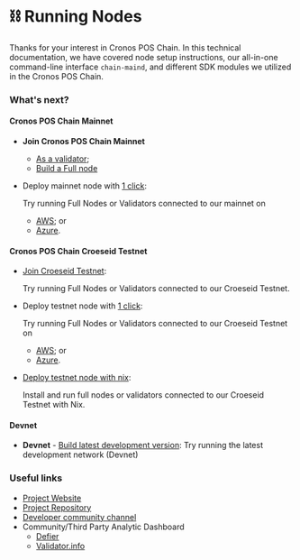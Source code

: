 # ⛓️ Running Nodes

Thanks for your interest in Cronos POS Chain. In this technical documentation, we have covered node setup instructions, our all-in-one command-line interface `chain-maind`, and different SDK modules we utilized in the Cronos POS Chain.

### What's next?

#### Cronos POS Chain Mainnet

* **Join Cronos POS Chain Mainnet**
  * [As a validator](mainnet_validator.md);
  * [Build a Full node](mainnet/)
*   Deploy mainnet node with [1 click](aws-1click.md):

    Try running Full Nodes or Validators connected to our mainnet on

    * [AWS](aws-1click.md); or
    * [Azure](azure-1click.md).

#### Cronos POS Chain Croeseid Testnet

*   [Join Croeseid Testnet](croeseid-testnet.md):

    Try running Full Nodes or Validators connected to our Croeseid Testnet.
*   Deploy testnet node with [1 click](aws-1click.md):

    Try running Full Nodes or Validators connected to our Croeseid Testnet on

    * [AWS](aws-1click.md); or
    * [Azure](azure-1click.md).
*   [Deploy testnet node with nix](croeseid-testnet-nix.md):

    Install and run full nodes or validators connected to our Croeseid Testnet with Nix.

#### Devnet

* **Devnet** - [Build latest development version](local-devnet.md): Try running the latest development network (Devnet)

### Useful links

* [Project Website](http://crypto.org/)
* [Project Repository](https://github.com/crypto-org-chain/chain-main)
* [Developer community channel](https://discord.com/invite/pahqHz26q4)&#x20;
* Community/Third Party Analytic Dashboard&#x20;
  * [Defier](https://defier.net/)
  * [Validator.info](https://validator.info/cronos-pos)
